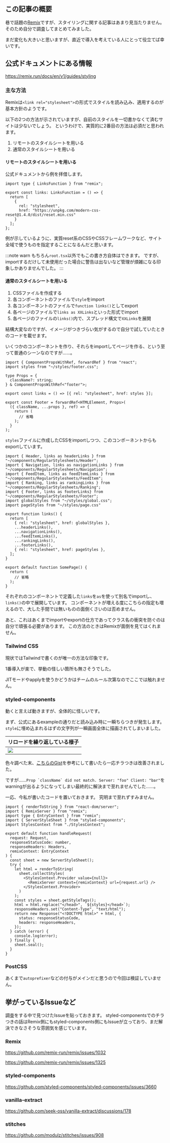 <!--
title:   RemixでのCSSまわりに関する調査（2022年1月現在）
tags:    CSS,React,Remix,TypeScript,css-in-js
id:      10c07abf585b939e1c5b
private: false
-->
## この記事の概要

巷で話題の[Remix](https://remix.run/)ですが、スタイリングに関する記事はあまり見当たりません。
そのため自分で調査してまとめてみました。

まだ変化も大きいと思いますが、直近で導入を考えている人にとって役立てば幸いです。

## 公式ドキュメントにある情報

https://remix.run/docs/en/v1/guides/styling

### 主な方法

Remixは`<link rel="stylesheet">`の形式でスタイルを読み込み、適用するのが基本方針のようです。

以下の2つの方法が示されていますが、自前のスタイルを一切書かなくて済むサイトは少ないでしょう。
というわけで、実質的に2番目の方法は必須だと思われます。

1. リモートのスタイルシートを用いる
1. 通常のスタイルシートを用いる

#### リモートのスタイルシートを用いる

公式ドキュメントから例を拝借します。

```typescript:app/root.tsx
import type { LinksFunction } from "remix";

export const links: LinksFunction = () => {
  return [
    {
      rel: "stylesheet",
      href: "https://unpkg.com/modern-css-reset@1.4.0/dist/reset.min.css"
    }
  ];
};
```

例が示しているように、実質reset系のCSSやCSSフレームワークなど、サイト全域で使うものを指定することになるんだと思います。

:::note warn
もちろん`root.tsx`以外でもこの書き方自体はできます。
ですが、importするだけして未使用だった場合に警告は出ないなど管理が煩雑になる印象しかありませんでした。
:::

#### 通常のスタイルシートを用いる

1. CSSファイルを作成する
1. 各コンポーネントのファイルで`style`をimport
1. 各コンポーネントのファイルで`function links()`としてexport
1. 各ページのファイルで`links as XXLinks`といった形式でimport
1. 各ページのファイルの`links()`内で、スプレッド構文で`XXLinks`を展開

結構大変なのですが、イメージがつきづらい気がするので自分で試していたときのコードを載せます。

いくつかのコンポーネントを作り、それらをimportしてページを作る、という至って普通のシーンなのですが……。

```typescript:コンポーネントのファイル（他にもいくつか存在する）
import { ComponentPropsWithRef, forwardRef } from "react";
import styles from "~/styles/footer.css";

type Props = {
  className?: string;
} & ComponentPropsWithRef<"footer">;

export const links = () => [{ rel: "stylesheet", href: styles }];

export const Footer = forwardRef<HTMLElement, Props>(
  ({ className, ...props }, ref) => {
    return (
      // 省略
    );
  }
);
```

`styles`ファイルに作成したCSSをimportしつつ、このコンポーネントからもexportしています。

```typescript:ページのファイル
import { Header, links as headerLinks } from "~/components/RegularStylesheets/Header";
import { Navigation, links as navigationLinks } from "~/components/RegularStylesheets/Navigation";
import { FeedItem, links as feedItemLinks } from "~/components/RegularStylesheets/FeedItem";
import { Ranking, links as rankingLinks } from "~/components/RegularStylesheets/Ranking";
import { Footer, links as footerLinks} from "~/components/RegularStylesheets/Footer";
import globalStyles from "~/styles/global.css";
import pageStyles from "~/styles/page.css"

export function links() {
  return [
    { rel: "stylesheet", href: globalStyles },
    ...headerLinks(),
    ...navigationLinks(),
    ...feedItemLinks(),
    ...rankingLinks(),
    ...footerLinks(),
    { rel: "stylesheet", href: pageStyles },
  ];
}

export default function SomePage() {
  return (
    // 省略
  );
}
```

それぞれのコンポーネントで定義した`links`を`as`を使って別名でimportし、`links()`の中で展開しています。
コンポーネントが増える度にこちらの指定も増えるので、大した手間では無いものの面倒くさいのは否めません。

あと、これはあくまでimportやexportの仕方であってクラス名の衝突を防ぐのは自分で頑張る必要があります。
この方法のときはRemixが面倒を見てはくれません。

### Tailwind CSS

現状ではTailwindで書くのが唯一の方法な印象です。

1番導入が楽で、挙動の怪しい箇所も無さそうでした。

JITモードやapplyを使うかどうかはチームのルール次第なのでここでは触れません。

### styled-components

動くと言えば動きますが、全体的に怪しいです。

まず、公式にあるexampleの通りだと読み込み時に一瞬ちらつきが発生します。
`style`に埋め込まれるはずの文字列が一瞬画面全体に描画されてしまいました。

| リロードを繰り返している様子 |
| --- |
| ![](https://qiita-image-store.s3.ap-northeast-1.amazonaws.com/0/214677/e5d09529-0b0b-38f1-2cd5-a9e1d17e90e2.gif) |

色々調べた末、[こちらのGist](https://gist.github.com/georgehenderson/d42d3817d15fad133df5bf7df47c5a20)を参考にして書いたら一応チラつきは改善されました。

ですが……``Prop `className` did not match. Server: "foo" Client: "bar"``をwarningが出るようになってしまい最終的に解決まで至れませんでした……。

一応、今私が書いたコードを置いておきます。
究明まで至れずすみません。

```typescript:entry.server.tsx
import { renderToString } from "react-dom/server";
import { RemixServer } from "remix";
import type { EntryContext } from "remix";
import { ServerStyleSheet } from "styled-components";
import StylesContext from "./StylesContext";

export default function handleRequest(
  request: Request,
  responseStatusCode: number,
  responseHeaders: Headers,
  remixContext: EntryContext
) {
  const sheet = new ServerStyleSheet();
  try {
    let html = renderToString(
      sheet.collectStyles(
        <StylesContext.Provider value={null}>
          <RemixServer context={remixContext} url={request.url} />
        </StylesContext.Provider>
      )
    );
    const styles = sheet.getStyleTags();
    html = html.replace("</head>", `${styles}</head>`);
    responseHeaders.set("Content-Type", "text/html");
    return new Response("<!DOCTYPE html>" + html, {
      status: responseStatusCode,
      headers: responseHeaders,
    });
  } catch (error) {
    console.log(error);
  } finally {
    sheet.seal();
  }
}
```

### PostCSS

あくまで`autoprefixer`などの付与がメインだと思うので今回は検証していません。

## 挙がっているIssueなど

調査をする中で見つけたIssueを貼っておきます。
styled-componentsでのチラつきの話はRemix側にもstyled-components側にもIssueが立っており、まだ解決できなさそうな雰囲気を感じています。

### Remix

https://github.com/remix-run/remix/issues/1032

https://github.com/remix-run/remix/issues/1325

### styled-components

https://github.com/styled-components/styled-components/issues/3660

### vanilla-extract

https://github.com/seek-oss/vanilla-extract/discussions/178

### stitches 

https://github.com/modulz/stitches/issues/908